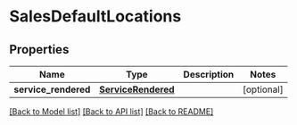 # SalesDefaultLocations

## Properties
Name | Type | Description | Notes
------------ | ------------- | ------------- | -------------
**service_rendered** | [**ServiceRendered**](ServiceRendered.md) |  | [optional] 

[[Back to Model list]](../README.md#documentation-for-models) [[Back to API list]](../README.md#documentation-for-api-endpoints) [[Back to README]](../README.md)


